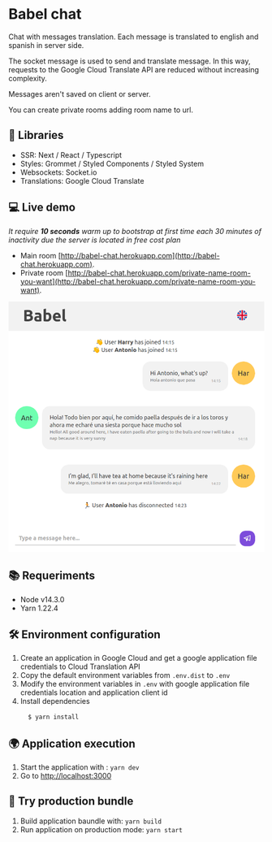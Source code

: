 # Babel chat

Chat with messages translation. Each message is translated to english and spanish in server side.

The socket message is used to send and translate message. In this way, requests to the Google Cloud Translate API are reduced without increasing complexity.

Messages aren't saved on client or server.

You can create private rooms adding room name to url.

## 📁 Libraries

- SSR: Next / React / Typescript
- Styles: Grommet / Styled Components / Styled System
- Websockets: Socket.io
- Translations: Google Cloud Translate

## 💻 Live demo

_It require **10 seconds** warm up to bootstrap at first time each 30 minutes of inactivity due the server is located in free cost plan_

- Main room
  [http://babel-chat.herokuapp.com](http://babel-chat.herokuapp.com).
- Private room [http://babel-chat.herokuapp.com/private-name-room-you-want](http://babel-chat.herokuapp.com/private-name-room-you-want).

![screenshot](./docs/babel.png)

## 📚️ Requeriments

- Node v14.3.0
- Yarn 1.22.4

## 🛠️ Environment configuration

1. Create an application in Google Cloud and get a google application file credentials to Cloud Translation API
2. Copy the default environment variables from `.env.dist` to `.env`
3. Modify the environment variables in `.env` with google application file credentials location and application client id
4. Install dependencies
   ```sh
     $ yarn install
   ```

## 🌍 Application execution

1. Start the application with : `yarn dev`
2. Go to [http://localhost:3000](http://localhost:3000)

## 🚀 Try production bundle

1. Build application baundle with: `yarn build`
2. Run application on production mode: `yarn start`
